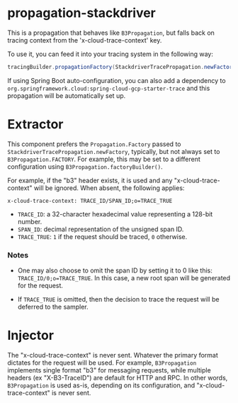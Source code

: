 # propagation-stackdriver

This is a propagation that behaves like `B3Propagation`, but falls back on tracing context from the 'x-cloud-trace-context' key.

To use it, you can feed it into your tracing system in the following way:

```java
tracingBuilder.propagationFactory(StackdriverTracePropagation.newFactory(B3Propagation.FACTORY));
```

If using Spring Boot auto-configuration, you can also add a dependency to `org.springframework.cloud:spring-cloud-gcp-starter-trace` and this propagation will be automatically set up.

# Extractor
This component prefers the `Propagation.Factory` passed to `StackdriverTracePropagation.newFactory`,
typically, but not always set to `B3Propagation.FACTORY`. For example, this may be set to a
different configuration using `B3Propagation.factoryBuilder()`.

For example, if the "b3" header exists, it is used and any "x-cloud-trace-context" will be ignored.
When absent, the following applies:

`x-cloud-trace-context: TRACE_ID/SPAN_ID;o=TRACE_TRUE`

* `TRACE_ID`: a 32-character hexadecimal value representing a 128-bit number.
* `SPAN_ID`: decimal representation of the unsigned span ID.
* `TRACE_TRUE`: `1` if the request should be traced, `0` otherwise.

### Notes

- One may also choose to omit the span ID by setting it to 0 like this: `TRACE_ID/0;o=TRACE_TRUE`.
  In this case, a new root span will be generated for the request.

- If `TRACE_TRUE` is omitted, then the decision to trace the request will be deferred to the sampler.


# Injector

The "x-cloud-trace-context" is never sent. Whatever the primary format dictates for the request will
be used. For example, `B3Propagation` implements single format "b3" for messaging requests, while
multiple headers (ex "X-B3-TraceID") are default for HTTP and RPC. In other words, `B3Propagation`
is used as-is, depending on its configuration, and "x-cloud-trace-context" is never sent.

